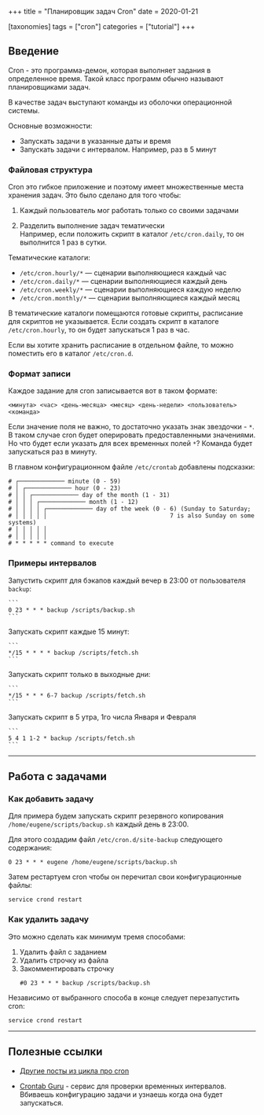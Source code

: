 +++
title = "Планировщик задач Cron"
date = 2020-01-21

[taxonomies]
tags = ["cron"]
categories = ["tutorial"]
+++

## Введение

Cron - это программа-демон, которая выполняет задания в определенное время. Такой класс программ обычно называют планировщиками задач.

В качестве задач выступают команды из оболочки операционной системы. 

Основные возможности:
- Запускать задачи в указанные даты и время
- Запускать задачи с интервалом. Например, раз в 5 минут

### Файловая структура

Cron это гибкое приложение и поэтому имеет множественные места хранения задач. Это было сделано для того чтобы:

1. Каждый пользователь мог работать только со своими задачами

2. Разделить выполнение задач тематически  
    Например, если положить скрипт в каталог `/etc/cron.daily`, то он выполнится 1 раз в сутки.
    
Тематические каталоги:

- `/etc/cron.hourly/*` — сценарии выполняющиеся каждый час
- `/etc/cron.daily/*` — сценарии выполняющиеся каждый день
- `/etc/cron.weekly/*` — сценарии выполняющиеся каждую неделю
- `/etc/cron.monthly/*` — сценарии выполняющиеся каждый месяц

В тематические каталоги помещаются готовые скрипты, расписание для скриптов не указывается. 
Если создать скрипт в каталоге `/etc/cron.hourly`, то он будет запускаться 1 раз в час. 

Если вы хотите хранить расписание в отдельном файле, то можно поместить его в каталог `/etc/cron.d`.

### Формат записи

Каждое задание для cron записывается вот в таком формате:

```
<минута> <час> <день-месяца> <месяц> <день-недели> <пользователь> <команда>
```

Если значение поля не важно, то достаточно указать знак звездочки - `*`. 
В таком случае cron будет оперировать предоставленными значениями.
Но что будет если указать для всех временных полей `*`? Команда будет запускаться раз в минуту.

В главном конфигурационном файле `/etc/crontab` добавлены подсказки:

```
# ┌───────────── minute (0 - 59)
# │ ┌───────────── hour (0 - 23)
# │ │ ┌───────────── day of the month (1 - 31)
# │ │ │ ┌───────────── month (1 - 12)
# │ │ │ │ ┌───────────── day of the week (0 - 6) (Sunday to Saturday;
# │ │ │ │ │                                   7 is also Sunday on some systems)
# │ │ │ │ │
# │ │ │ │ │
# * * * * * command to execute
```

### Примеры интервалов

Запустить скрипт для бэкапов каждый вечер в 23:00 от пользователя `backup`:

    ```
    0 23 * * * backup /scripts/backup.sh
    ```
    
Запускать скрипт каждые 15 минут:

    ```
    */15 * * * * backup /scripts/fetch.sh
    ```
    
Запускать скрипт только в выходные дни:

    ```
    */15 * * * 6-7 backup /scripts/fetch.sh
    ```
    
Запускать скрипт в 5 утра, 1го числа Января и Февраля

    ```
    5 4 1 1-2 * backup /scripts/fetch.sh
    ```

---

## Работа с задачами

### Как добавить задачу

Для примера будем запускать скрипт резервного копирования `/home/eugene/scripts/backup.sh` каждый день в 23:00.

Для этого создадим файл `/etc/cron.d/site-backup` следующего содержания:

```
0 23 * * * eugene /home/eugene/scripts/backup.sh
```

Затем рестартуем cron чтобы он перечитал свои конфигурационные файлы:

```shell script
service crond restart
```

### Как удалить задачу

Это можно сделать как минимум тремя способами:

1. Удалить файл с заданием
2. Удалить строчку из файла
3. Закомментировать строчку
    ```
    #0 23 * * * backup /scripts/backup.sh
    ```
   
Независимо от выбранного способа в конце следует перезапустить cron:

```shell script
service crond restart
```  
  
---

## Полезные ссылки

- [Другие посты из цикла про cron](https://blog.cronbox.pro/tags/cron)

- [Crontab Guru](https://crontab.guru/) - сервис для проверки временных интервалов. Вбиваешь конфигурацию задачи и узнаешь когда она будет запускаться.

